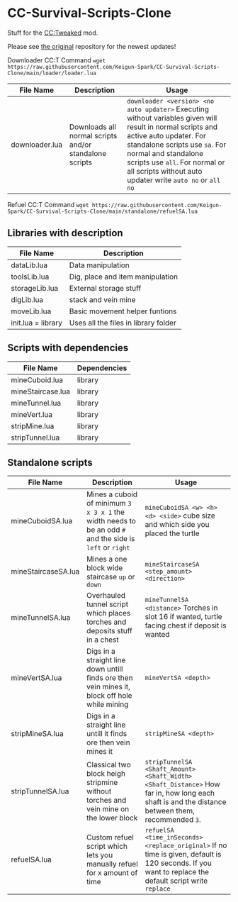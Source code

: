 # CC-Survival-Scripts-Clone

Stuff for the [CC:Tweaked](https://www.curseforge.com/minecraft/mc-mods/cc-tweaked) mod.

Please see [the original](https://github.com/drums12360/CC-Survival-Scripts) repository for the newest updates!

Downloader CC:T Command `wget https://raw.githubusercontent.com/Keigun-Spark/CC-Survival-Scripts-Clone/main/loader/loader.lua`

| File Name      | Description                                            | Usage                                                                                                                                                                                                                                                                                                |
| -------------- | ------------------------------------------------------ | ---------------------------------------------------------------------------------------------------------------------------------------------------------------------------------------------------------------------------------------------------------------------------------------------------- |
| downloader.lua | Downloads all normal scripts and/or standalone scripts | `downloader <version> <no auto updater>` Executing without variables given will result in normal scripts and active auto updater. For standalone scripts use `sa`. For normal and standalone scripts use `all`. For normal or all scripts without auto updater write `auto no` or `all no` |

Refuel CC:T Command `wget https://raw.githubusercontent.com/Keigun-Spark/CC-Survival-Scripts-Clone/main/standalone/refuelSA.lua`

## Libraries with description

| File Name          | Description                          |
| ------------------ | ------------------------------------ |
| dataLib.lua        | Data manipulation                    |
| toolsLib.lua       | Dig, place and item manipulation     |
| storageLib.lua     | External storage stuff               |
| digLib.lua         | stack and vein mine                  |
| moveLib.lua        | Basic movement helper funtions       |
| init.lua = library | Uses all the files in library folder |

## Scripts with dependencies

| File Name         | Dependencies |
| ----------------- | ------------ |
| mineCuboid.lua    | library      |
| mineStaircase.lua | library      |
| mineTunnel.lua    | library      |
| mineVert.lua      | library      |
| stripMine.lua     | library      |
| stripTunnel.lua   | library      |

## Standalone scripts

| File Name           | Description                                                                                                      | Usage                                                                                                                                                     |
| ------------------- | ---------------------------------------------------------------------------------------------------------------- | --------------------------------------------------------------------------------------------------------------------------------------------------------- |
| mineCuboidSA.lua    | Mines a cuboid of minimum `3 x 3 x 1` the width needs to be an odd `#` and the side is `left` or `right` | `mineCuboidSA <w> <h> <d> <side>` cube size and which side you placed the turtle                                                                        |
| mineStaircaseSA.lua | Mines a one block wide staircase `up` or `down`                                                              | `mineStaircaseSA <step_amount> <direction>`                                                                                                             |
| mineTunnelSA.lua    | Overhauled tunnel script which places torches and deposits stuff in a chest                                      | `mineTunnelSA <distance>` Torches in slot 16 if wanted, turtle facing chest if deposit is wanted                                                        |
| mineVertSA.lua      | Digs in a straight line down untill finds ore then vein mines it, block off hole while mining                    | `mineVertSA <depth>`                                                                                                                                    |
| stripMineSA.lua     | Digs in a straight line untill it finds ore then vein mines it                                                   | `stripMineSA <depth>`                                                                                                                                   |
| stripTunnelSA.lua   | Classical two block heigh stripmine without torches and vein mine on the lower block                             | `stripTunnelSA <Shaft_Amount> <Shaft_Width> <Shaft_Distance>` How far in, how long each shaft is and the distance between them, recommended `3`.      |
| refuelSA.lua        | Custom refuel script which lets you manually refuel for x amount of time                                         | `refuelSA <time_inSeconds> <replace_original>` If no time is given, default is 120 seconds. If you want to replace the default script write `replace` |
